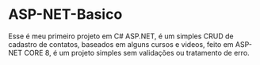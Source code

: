 # ASP-NET-Basico
Esse é meu primeiro projeto em C# ASP.NET, é um simples CRUD de cadastro de contatos, baseados em alguns cursos e videos, feito em ASP-NET CORE 8, é um projeto simples sem validações ou tratamento de erro.  
